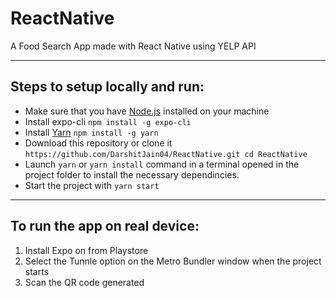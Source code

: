 # ReactNative

A Food Search App made with React Native using YELP API
***
## Steps to setup locally and run:
- Make sure that you have [Node.js](https://nodejs.org/en/download/) installed on your machine
- Install expo-cli
`npm install -g expo-cli`
- Install [Yarn](https://classic.yarnpkg.com/en/docs/install#windows-stable)
`npm install -g yarn`
- Download this repository or clone it
`https://github.com/DarshitJain04/ReactNative.git
cd ReactNative`
- Launch `yarn` or `yarn install` command in a terminal opened in the project folder to install the necessary dependincies.
- Start the project with
`yarn start`
***
## To run the app on real device: 
1. Install Expo on from Playstore
2. Select the Tunnle option on the Metro Bundler window when the project starts
3. Scan the QR code generated
